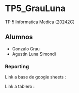 # TP5_GrauLuna
TP 5 Informatica Medica (20242C)
## Alumnos
* Gonzalo Grau
* Agustin Luna Simondi

### Reporting

Link a base de google sheets :

Link a tablero :